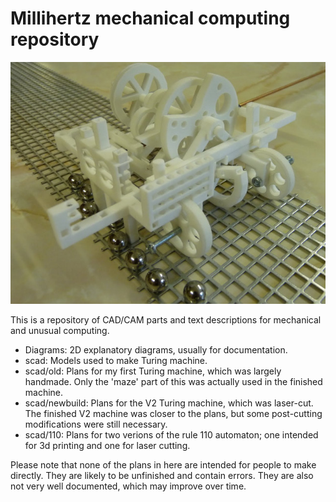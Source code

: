 # Millihertz mechanical computing repository

![3D printed rule 110 robot](docs/110bot.jpeg)

This is a repository of CAD/CAM parts and text descriptions for mechanical and unusual computing.

* Diagrams: 2D explanatory diagrams, usually for documentation.
* scad: Models used to make Turing machine.
* scad/old: Plans for my first Turing machine, which was largely handmade. Only the 'maze' part of this was actually used in the finished machine.
* scad/newbuild: Plans for the V2 Turing machine, which was laser-cut. The finished V2 machine was closer to the plans, but some post-cutting modifications were still necessary.
* scad/110: Plans for two verions of the rule 110 automaton; one intended for 3d printing and one for laser cutting.

Please note that none of the plans in here are intended for people to make directly. They are likely to be unfinished and contain errors. They are also not very well documented, which may improve over time.
